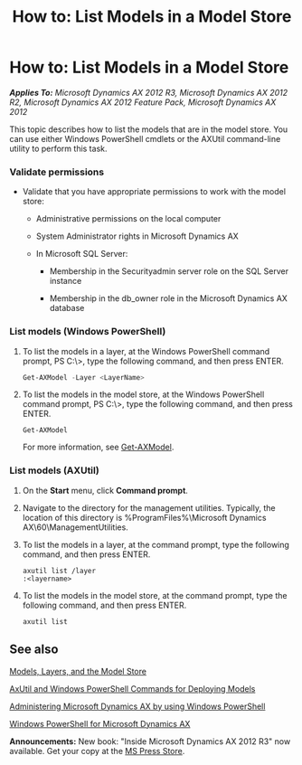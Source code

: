 ﻿---
title: 'How to: List Models in a Model Store'
TOCTitle: 'How to: List Models in a Model Store'
ms:assetid: fd8c9a60-d3c0-4332-a296-2c973f8b89d8
ms:mtpsurl: https://msdn.microsoft.com/en-us/library/Hh433542(v=AX.60)
ms:contentKeyID: 36941335
ms.date: 05/18/2015
mtps_version: v=AX.60
dev_langs:
- powershell
---

# How to: List Models in a Model Store 


_**Applies To:** Microsoft Dynamics AX 2012 R3, Microsoft Dynamics AX 2012 R2, Microsoft Dynamics AX 2012 Feature Pack, Microsoft Dynamics AX 2012_

This topic describes how to list the models that are in the model store. You can use either Windows PowerShell cmdlets or the AXUtil command-line utility to perform this task.

### Validate permissions

  - Validate that you have appropriate permissions to work with the model store:
    
      - Administrative permissions on the local computer
    
      - System Administrator rights in Microsoft Dynamics AX
    
      - In Microsoft SQL Server:
        
          - Membership in the Securityadmin server role on the SQL Server instance
        
          - Membership in the db\_owner role in the Microsoft Dynamics AX database

### List models (Windows PowerShell)

1.  To list the models in a layer, at the Windows PowerShell command prompt, PS C:\\\>, type the following command, and then press ENTER.
    
    ``` powershell
    Get-AXModel -Layer <LayerName>
    ```

2.  To list the models in the model store, at the Windows PowerShell command prompt, PS C:\\\>, type the following command, and then press ENTER.
    
        Get-AXModel
    
    For more information, see [Get-AXModel](https://msdn.microsoft.com/en-us/library/jj720257\(v=ax.60\)).

### List models (AXUtil)

1.  On the **Start** menu, click **Command prompt**.

2.  Navigate to the directory for the management utilities. Typically, the location of this directory is %ProgramFiles%\\Microsoft Dynamics AX\\60\\ManagementUtilities.

3.  To list the models in a layer, at the command prompt, type the following command, and then press ENTER.
    
        axutil list /layer
        :<layername> 

4.  To list the models in the model store, at the command prompt, type the following command, and then press ENTER.
    
        axutil list

## See also

[Models, Layers, and the Model Store](models-layers-and-the-model-store.md)

[AxUtil and Windows PowerShell Commands for Deploying Models](https://msdn.microsoft.com/en-us/library/hh456294\(v=ax.60\))

[Administering Microsoft Dynamics AX by using Windows PowerShell](https://msdn.microsoft.com/en-us/library/hh272856\(v=ax.60\))

[Windows PowerShell for Microsoft Dynamics AX](https://msdn.microsoft.com/en-us/library/hh556863\(v=ax.60\))

  
**Announcements:** New book: "Inside Microsoft Dynamics AX 2012 R3" now available. Get your copy at the [MS Press Store](https://www.microsoftpressstore.com/store/inside-microsoft-dynamics-ax-2012-r3-9780735685109).

